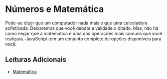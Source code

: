 # Números e Matemática

Pode-se dizer que um computador nada mais é que uma calculadora sofisticada. Deixaremos que você debata a validade o ditado. Mas, não há como negar que a matemática é uma das operações mais comuns que você realizará. JavaScript tem um conjunto completo de opções disponíveis para você.

## Leituras Adicionais

- [Matemática](https://developer.mozilla.org/en-US/docs/Web/JavaScript/Reference/Global_Objects/Math)
